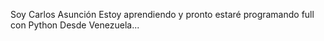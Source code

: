 Soy Carlos Asunción
Estoy aprendiendo y pronto estaré programando full con Python
Desde Venezuela...
